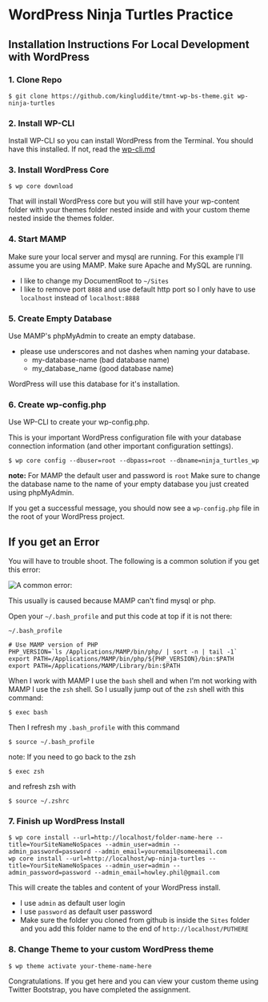 # WordPress Ninja Turtles Practice

## Installation Instructions For Local Development with WordPress

### 1. Clone Repo 

```
$ git clone https://github.com/kingluddite/tmnt-wp-bs-theme.git wp-ninja-turtles
```

### 2. Install WP-CLI

Install WP-CLI so you can install WordPress from the Terminal. You should have this installed. If not, read the [wp-cli.md](https://github.com/kingluddite/web-dev-notes/blob/master/wordpress/wp-cli.md)

### 3. Install WordPress Core

```
$ wp core download
```

That will install WordPress core but you will still have your wp-content folder with your themes folder nested inside and with your custom theme nested inside the themes folder.

### 4. Start MAMP

Make sure your local server and mysql are running. For this example I'll assume you are using MAMP. Make sure Apache and MySQL are running.

* I like to change my DocumentRoot to `~/Sites`
* I like to remove port `8888` and use default http port so I only have to use `localhost` instead of ``localhost:8888``

### 5. Create Empty Database

Use MAMP's phpMyAdmin to create an empty database.

* please use underscores and not dashes when naming your database.
    - my-database-name (bad database name)
    - my_database_name (good database name)

WordPress will use this database for it's installation.

### 6. Create wp-config.php

Use WP-CLI to create your wp-config.php.

This is your important WordPress configuration file with your database connection information (and other important configuration settings).

```
$ wp core config --dbuser=root --dbpass=root --dbname=ninja_turtles_wp
```

**note:** For MAMP the default user and password is `root`
Make sure to change the database name to the name of your empty database you just created using phpMyAdmin.

If you get a successful message, you should now see a `wp-config.php` file in the root of your WordPress project.

## If you get an Error

You will have to trouble shoot. The following is a common solution if you get this error:

![A common error:](https://i.imgur.com/9Jth4BU.png)

This usually is caused because MAMP can't find mysql or php.

Open your `~/.bash_profile` and put this code at top if it is not there:

`~/.bash_profile`

```
# Use MAMP version of PHP
PHP_VERSION=`ls /Applications/MAMP/bin/php/ | sort -n | tail -1`
export PATH=/Applications/MAMP/bin/php/${PHP_VERSION}/bin:$PATH
export PATH=/Applications/MAMP/Library/bin:$PATH
```

When I work with MAMP I use the `bash` shell and when I'm not working with MAMP I use the `zsh` shell. So I usually jump out of the `zsh` shell with this command:

```
$ exec bash
```

Then I refresh my `.bash_profile` with this command

```
$ source ~/.bash_profile
```

note: If you need to go back to the zsh

```
$ exec zsh
```

and refresh zsh with

```
$ source ~/.zshrc
```

### 7. Finish up WordPress Install

```
$ wp core install --url=http://localhost/folder-name-here --title=YourSiteNameNoSpaces --admin_user=admin --admin_password=password --admin_email=youremail@someemail.com
wp core install --url=http://localhost/wp-ninja-turtles --title=YourSiteNameNoSpaces --admin_user=admin --admin_password=password --admin_email=howley.phil@gmail.com
```

This will create the tables and content of your WordPress install.
* I use `admin` as default user login
* I use `password` as default user password
* Make sure the folder you cloned from github is inside the `Sites` folder and you add this folder name to the end of `http://localhost/PUTHERE`

### 8. Change Theme to your custom WordPress theme

```
$ wp theme activate your-theme-name-here
```

Congratulations. If you get here and you can view your custom theme using Twitter Bootstrap, you have completed the assignment.





